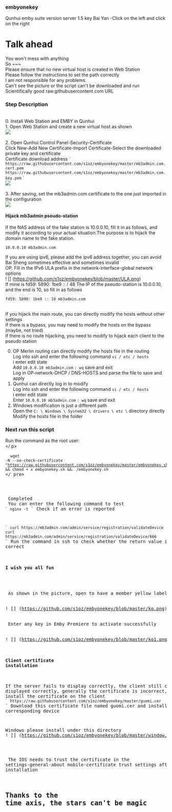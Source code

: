 ### embyonekey

Qunhui emby suite version server 1.5 key Bai Yan
-Click on the left and click on the right

# Talk ahead
You won't mess with anything
<br/> So ~~~
<br/> Please ensure that no new virtual host is created in Web Station
<br/> Please follow the instructions to set the path correctly
<br/> I am not responsible for any problems.
<br/> Can't see the picture or the script can't be downloaded and run
<br/> Scientifically good raw.githubusercontent.com URL

### Step Description
<br/> 0. Install Web Station and EMBY in Qunhui
<br/> 1. Open Web Station and create a new virtual host as shown
<br> <img src = "https://github.com/s1oz/embyonekey/blob/master/webstation.png"> <br>
<br/> 2. Open Qunhui Control Panel-Security-Certificate
<br/> Click New-Add New Certificate-Import Certificate-Select the downloaded private key and certificate
<br/> Certificate download address
`` `
https://raw.githubusercontent.com/s1oz/embyonekey/master/mb3admin.com.cert.pem
https://raw.githubusercontent.com/s1oz/embyonekey/master/mb3admin.com.key.pem
`` `
<br> <img src = "https://github.com/s1oz/embyonekey/blob/master/cert0.png"> <br>
<br/> 3. After saving, set the mb3admin.com certificate to the one just imported in the configuration
<br> <img src = "https://github.com/s1oz/embyonekey/blob/master/cert1.png"> <br>


#### Hijack mb3admin pseudo-station

If the NAS address of the fake station is 10.0.0.10, fill it in as follows, and modify it according to your actual situation.The purpose is to hijack the domain name to the fake station.

    10.0.0.10 mb3admin.com
	
If you are using ipv6, please add the ipv6 address together, you can avoid Bai Sheng sometimes effective and sometimes invalid
<br/> OP. Fill in the IPv6 ULA prefix in the network-interface-global network options
<br/>! [] (https://github.com/s1oz/embyonekey/blob/master/ULA.png)
<br/> If mine is fd59: 5890: 1be9 :: / 48 The IP of the pseudo-station is 10.0.0.10, and the end is 10, so fill in as follows
	
    fd59: 5890: 1be9 :: 10 mb3admin.com
	
<br/> If you hijack the main route, you can directly modify the hosts without other settings
<br/> If there is a bypass, you may need to modify the hosts on the bypass (maybe, not tried)
<br/> If there is no route hijacking, you need to modify to hijack each client to the pseudo station

0. OP Merlin routing can directly modify the hosts file in the routing
<br/> Log into ssh and enter the following command
`vi / etc / hosts`
<br/> i enter edit state
<br/> Add `10.0.0.10 mb3admin.com`
`: wq` save and exit
<br/> Log in OP-network-DHCP / DNS-HOSTS and parse the file to save and apply
1. Qunhui can directly log in to modify
<br/> Log into ssh and enter the following command
`vi / etc / hosts`
<br/> i enter edit state
<br/> Enter `10.0.0.10 mb3admin.com`
`: wq` save and exit
2. Windows modification is just a different path
<br/> Open the `C: \ Windows \ System32 \ drivers \ etc \` directory directly
<br/> Modify the hosts file in the folder
	
### Next run this script


Run the command as the root user: <br/>
</ p> <pre> <code> wget -N --no-check-certificate "https://raw.githubusercontent.com/s1oz/embyonekey/master/embyonekey.sh" && chmod + x embyonekey.sh &&. /embyonekey.sh</code> </ pre>

<br/> Completed
<br/> You can enter the following command to test
`` `
nginx -t
`` `
Check if an error is reported

`` `
curl https://mb3admin.com/admin/service/registration/validateDevice
curl https://mb3admin.com/admin/service/registration/validateDevice/666
`` `
Run the command in ssh to check whether the return value is correct

#### I wish you all fun

<br/> As shown in the picture, open to have a member yellow label
<br/>
<br/>! [] (https://github.com/s1oz/embyonekey/blob/master/ko.png)
<br/>
<br/> Enter any key in Emby Premiere to activate successfully
<br/>
<br/>! [] (https://github.com/s1oz/embyonekey/blob/master/ko1.png)

#### Client certificate installation
If the server fails to display correctly, the client still cannot be displayed correctly, generally the certificate is incorrect, please install the certificate on the client
`` `
https://raw.githubusercontent.com/s1oz/embyonekey/master/guomi.cer 
`` `
Download this certificate file named guomi.cer and install it on the corresponding device

Windows please install under this directory
<br/>! [] (https://github.com/s1oz/embyonekey/blob/master/window.png)

<br/> The IOS needs to trust the certificate in the settings-general-about mobile-certificate trust settings after installation


## Thanks to the time axis, the stars can't be magic